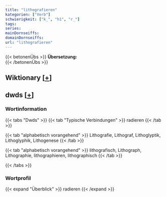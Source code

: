 ```yaml
---
title: "lithografieren"
kategorien: ["Verb"]
schwierigkeit: ["k_", "h1", "r_"]
tags:
series:
mainDornseiffs:
domainDornseiffs:
url: "lithografieren"
---
```


{{< betonenÜbs >}}
**Übersetzung:**  
{{< /betonenÜbs >}}

## Wiktionary [[+](https://de.wiktionary.org/wiki/lithografieren)]



## dwds [[+](https://www.dwds.de/wb/lithografieren)]

### Wortinformation
{{< tabs "Dwds" >}}
{{< tab "Typische Verbindungen" >}}
radieren
{{< /tab >}}

{{< tab "alphabetisch vorangehend" >}}
Lithografie, Lithograf, Lithoglyptik, Lithoglyphik, Lithogenese
{{< /tab >}}

{{< tab "alphabetisch vorangehend" >}}
lithografisch, Lithograph, Lithographie, lithographieren, lithographisch
{{< /tab >}}

{{< /tabs >}}

### Wortprofil
{{< expand "Überblick" >}} radieren {{< /expand >}}

